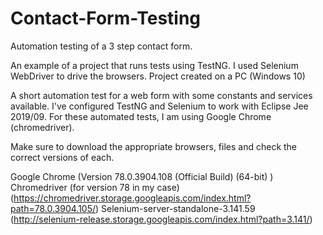 # Contact-Form-Testing
Automation testing of a 3 step contact form.

An example of a project that runs tests using TestNG.
I used Selenium WebDriver to drive the browsers.
Project created on a PC (Windows 10)

  A short automation test for a web form with some constants and services available.
  I've configured TestNG and Selenium to work with Eclipse Jee 2019/09.
  For these automated tests, I am using Google Chrome (chromedriver).
  
  Make sure to download the appropriate browsers, files and check the correct versions of each.
  
  Google Chrome (Version 78.0.3904.108 (Official Build) (64-bit) )
  Chromedriver (for version 78 in my case) (https://chromedriver.storage.googleapis.com/index.html?path=78.0.3904.105/)
  Selenium-server-standalone-3.141.59 (http://selenium-release.storage.googleapis.com/index.html?path=3.141/)
